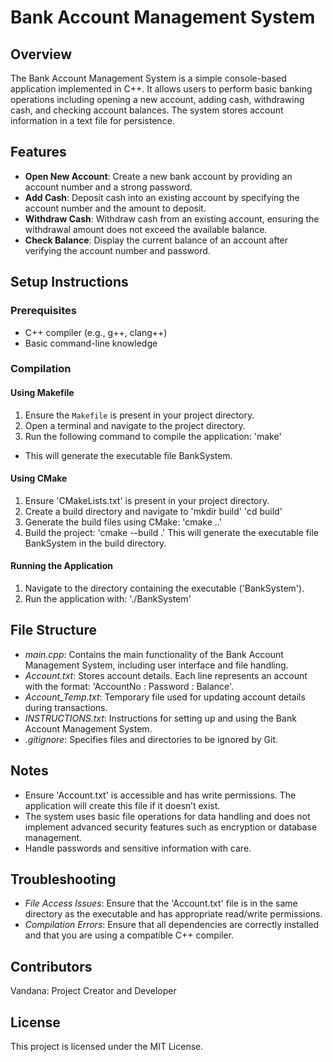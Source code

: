# Bank Account Management System

## Overview
The Bank Account Management System is a simple console-based application implemented in C++. It allows users to perform basic banking operations including opening a new account, adding cash, withdrawing cash, and checking account balances. The system stores account information in a text file for persistence.

## Features
- **Open New Account**: Create a new bank account by providing an account number and a strong password.
- **Add Cash**: Deposit cash into an existing account by specifying the account number and the amount to deposit.
- **Withdraw Cash**: Withdraw cash from an existing account, ensuring the withdrawal amount does not exceed the available balance.
- **Check Balance**: Display the current balance of an account after verifying the account number and password.

## Setup Instructions

### Prerequisites
- C++ compiler (e.g., g++, clang++)
- Basic command-line knowledge

### Compilation

#### Using Makefile
1. Ensure the `Makefile` is present in your project directory.
2. Open a terminal and navigate to the project directory.
3. Run the following command to compile the application:
   'make'
- This will generate the executable file BankSystem.
   
#### Using CMake
1. Ensure 'CMakeLists.txt' is present in your project directory.
2. Create a build directory and navigate to 
   'mkdir build'
   'cd build'
3. Generate the build files using CMake:
   'cmake ..'
4. Build the project:
   'cmake --build .'
This will generate the executable file BankSystem in the build directory.

#### Running the Application
1. Navigate to the directory containing the executable ('BankSystem').
2. Run the application with:
  './BankSystem'
   
## File Structure
- *main.cpp*: Contains the main functionality of the Bank Account Management System, including user interface and file handling.
- *Account.txt*: Stores account details. Each line represents an account with the format: 'AccountNo : Password : Balance'.
- *Account_Temp.txt*: Temporary file used for updating account details during transactions.
- *INSTRUCTIONS.txt*: Instructions for setting up and using the Bank Account Management System.
- *.gitignore*: Specifies files and directories to be ignored by Git.
  
## Notes
- Ensure 'Account.txt' is accessible and has write permissions. The application will create this file if it doesn’t exist.
- The system uses basic file operations for data handling and does not implement advanced security features such as encryption or database management.
- Handle passwords and sensitive information with care.

## Troubleshooting
- *File Access Issues*: Ensure that the 'Account.txt' file is in the same directory as the executable and has appropriate read/write permissions.
- *Compilation Errors*: Ensure that all dependencies are correctly installed and that you are using a compatible C++ compiler.
  
## Contributors
Vandana: Project Creator and Developer

## License
This project is licensed under the MIT License.
